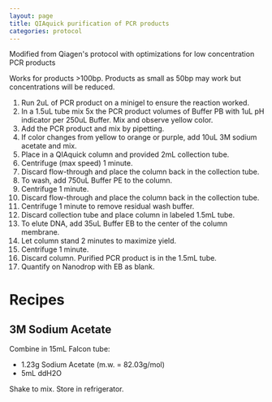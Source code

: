 ```yaml
---
layout: page
title: QIAquick purification of PCR products
categories: protocol
---
```


Modified from Qiagen's protocol with optimizations for low concentration PCR products

Works for products >100bp. Products as small as 50bp may work but concentrations will be reduced.

1. Run 2uL of PCR product on a minigel to ensure the reaction worked.
2. In a 1.5uL tube mix 5x the PCR product volumes of Buffer PB with 1uL pH indicator per 250uL Buffer. Mix and observe yellow color.
3. Add the PCR product and mix by pipetting.
4. If color changes from yellow to orange or purple, add 10uL 3M sodium acetate and mix.
5. Place in a QIAquick column and provided 2mL collection tube.
6. Centrifuge (max speed) 1 minute.
7. Discard flow-through and place the column back in the collection tube.
8. To wash, add 750uL Buffer PE to the column.
9. Centrifuge 1 minute.
10. Discard flow-through and place the column back in the collection tube.
11. Centrifuge 1 minute to remove residual wash buffer.
12. Discard collection tube and place column in labeled 1.5mL tube.
13. To elute DNA, add 35uL Buffer EB to the center of the column membrane.
14. Let column stand 2 minutes to maximize yield.
15. Centrifuge 1 minute.
16. Discard column. Purified PCR product is in the 1.5mL tube.
17. Quantify on Nanodrop with EB as blank.

# Recipes

## 3M Sodium Acetate

Combine in 15mL Falcon tube:
  * 1.23g Sodium Acetate (m.w. = 82.03g/mol)
  * 5mL ddH2O

Shake to mix. Store in refrigerator.
